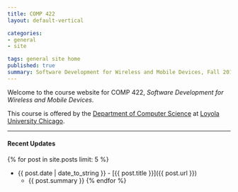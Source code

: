 ```yaml
---
title: COMP 422
layout: default-vertical

categories:
- general
- site

tags: general site home
published: true
summary: Software Development for Wireless and Mobile Devices, Fall 2017
---
```


Welcome to the course website for COMP 422, *Software Development for Wireless and Mobile Devices*.

This course is offered by the [Department of Computer Science](http://www.luc.edu/cs/) at [Loyola University Chicago](http://www.luc.edu).

***

#### Recent Updates
{% for post in site.posts limit: 5 %}

<!--{{ post.date | date_to_string }} | [{{ post.title }}]({{ post.url }})-->
* {{ post.date | date_to_string }} - [{{ post.title }}]({{ post.url }})
  * {{ post.summary }}
{% endfor %}
